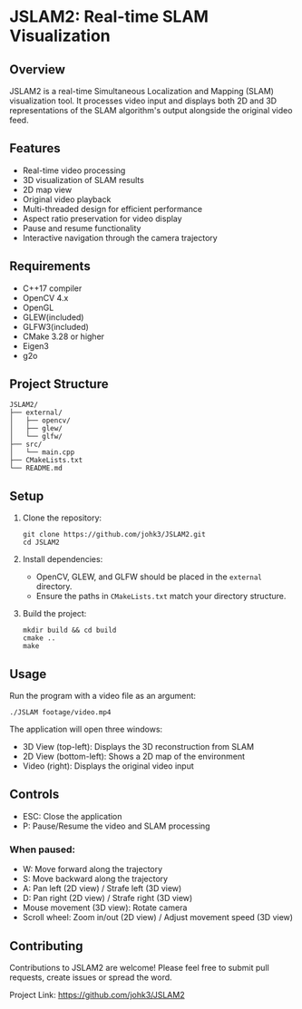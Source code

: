 # JSLAM2: Real-time SLAM Visualization

## Overview

JSLAM2 is a real-time Simultaneous Localization and Mapping (SLAM) visualization tool. It processes video input and displays both 2D and 3D representations of the SLAM algorithm's output alongside the original video feed.

## Features

- Real-time video processing
- 3D visualization of SLAM results
- 2D map view
- Original video playback
- Multi-threaded design for efficient performance
- Aspect ratio preservation for video display
- Pause and resume functionality
- Interactive navigation through the camera trajectory


## Requirements

- C++17 compiler
- OpenCV 4.x
- OpenGL
- GLEW(included)
- GLFW3(included)
- CMake 3.28 or higher
- Eigen3
- g2o

## Project Structure

```
JSLAM2/
├── external/
│   ├── opencv/
│   ├── glew/
│   └── glfw/
├── src/
│   └── main.cpp
├── CMakeLists.txt
└── README.md
```

## Setup

1. Clone the repository:
   ```
   git clone https://github.com/johk3/JSLAM2.git
   cd JSLAM2
   ```

2. Install dependencies:
    - OpenCV, GLEW, and GLFW should be placed in the `external` directory.
    - Ensure the paths in `CMakeLists.txt` match your directory structure.

3. Build the project:
   ```
   mkdir build && cd build
   cmake ..
   make
   ```

## Usage

Run the program with a video file as an argument:

```
./JSLAM footage/video.mp4
```

The application will open three windows:
- 3D View (top-left): Displays the 3D reconstruction from SLAM
- 2D View (bottom-left): Shows a 2D map of the environment
- Video (right): Displays the original video input

## Controls

- ESC: Close the application
- P: Pause/Resume the video and SLAM processing
### When paused:
- W: Move forward along the trajectory
- S: Move backward along the trajectory
- A: Pan left (2D view) / Strafe left (3D view)
- D: Pan right (2D view) / Strafe right (3D view)
- Mouse movement (3D view): Rotate camera
- Scroll wheel: Zoom in/out (2D view) / Adjust movement speed (3D view)

## Contributing

Contributions to JSLAM2 are welcome! Please feel free to submit pull requests, create issues or spread the word.

Project Link: https://github.com/johk3/JSLAM2
